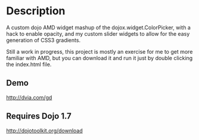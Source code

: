 Description
===========
A custom dojo AMD widget mashup of the dojox.widget.ColorPicker, with a hack to enable opacity, and my custom slider widgets to allow for the easy generation of CSS3 gradients.

Still a work in progress, this project is mostly an exercise for me to get more familiar with AMD, but you can download it and run it just by double clicking the index.html file.

Demo
-----

http://dvia.com/gd

Requires Dojo 1.7
----

http://dojotoolkit.org/download